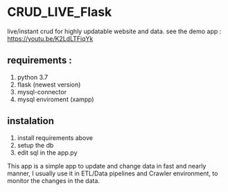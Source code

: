 # CRUD_LIVE_Flask
live/instant crud for highly updatable website and data.
see the demo app : https://youtu.be/K2LdLTFiqYk

## requirements :
1. python 3.7
2. flask (newest version)
4. mysql-connector
5. mysql enviroment (xampp)

## instalation 
1. install requirements above
2. setup the db
3. edit sql in the app.py


This app is a simple app to update and change data in fast and nearly manner, I usually use it in ETL/Data pipelines and Crawler environment, to monitor the changes in the data.

